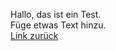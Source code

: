 Hallo, das ist ein Test.  
Füge etwas Text hinzu.  
[Link zurück](https://ewildingli.github.io/Global-Instructor-Guidelines/index.html)